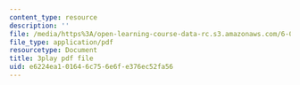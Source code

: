 ```yaml
---
content_type: resource
description: ''
file: /media/https%3A/open-learning-course-data-rc.s3.amazonaws.com/6-002-circuits-and-electronics-spring-2007/e6224ea101646c756e6fe376ec52fa56_AfQxyVuLeCs.pdf
file_type: application/pdf
resourcetype: Document
title: 3play pdf file
uid: e6224ea1-0164-6c75-6e6f-e376ec52fa56
---
```

